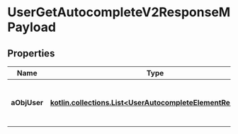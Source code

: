 
# UserGetAutocompleteV2ResponseMPayload

## Properties
Name | Type | Description | Notes
------------ | ------------- | ------------- | -------------
**aObjUser** | [**kotlin.collections.List&lt;UserAutocompleteElementResponse&gt;**](UserAutocompleteElementResponse.md) | An array of User autocomplete element response. | 




